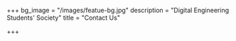 +++
bg_image = "/images/featue-bg.jpg"
description = "Digital Engineering Students' Society"
title = "Contact Us"

+++
